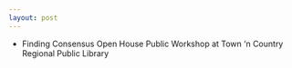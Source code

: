 ```yaml
---
layout: post
---
```


* Finding Consensus Open House Public Workshop at Town ‘n Country Regional Public Library
